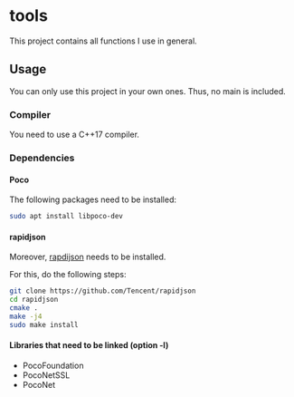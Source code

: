 # tools
This project contains all functions I use in general.

## Usage
You can only use this project in your own ones. Thus, no main is included.

### Compiler
You need to use a C++17 compiler.

### Dependencies
#### Poco
The following packages need to be installed:
```sh
sudo apt install libpoco-dev
```

#### rapidjson
Moreover, [rapdijson](https://github.com/Tencent/rapidjson) needs to be installed.

For this, do the following steps:
```sh
git clone https://github.com/Tencent/rapidjson
cd rapidjson
cmake .
make -j4
sudo make install
```

#### Libraries that need to be linked (option -l)
* PocoFoundation
* PocoNetSSL
* PocoNet
